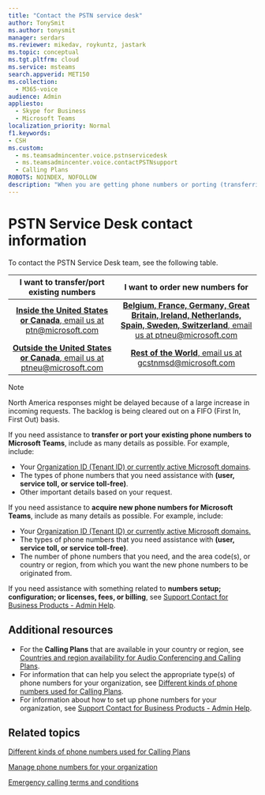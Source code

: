 ```yaml
---
title: "Contact the PSTN service desk"
author: TonySmit
ms.author: tonysmit
manager: serdars
ms.reviewer: mikedav, roykuntz, jastark
ms.topic: conceptual
ms.tgt.pltfrm: cloud
ms.service: msteams
search.appverid: MET150
ms.collection: 
  - M365-voice
audience: Admin
appliesto: 
  - Skype for Business
  - Microsoft Teams
localization_priority: Normal
f1.keywords: 
- CSH
ms.custom:
  - ms.teamsadmincenter.voice.pstnservicedesk
  - ms.teamsadmincenter.voice.contactPSTNsupport
  - Calling Plans
ROBOTS: NOINDEX, NOFOLLOW
description: "When you are getting phone numbers or porting (transferring) numbers for your organization, you may need to get help and support at the PSTN service desk."
---
```


# PSTN Service Desk contact information

To contact the PSTN Service Desk team, see the following table.

| **I want to transfer/port existing numbers**  | **I want to order new numbers for** |
|:-----:|:------:|
| [**Inside the United States or Canada**, email us at ptn@microsoft.com](mailto:ptn@microsoft.com)| [**Belgium, France, Germany, Great Britain, Ireland, Netherlands, Spain, Sweden, Switzerland**, email us at ptneu@microsoft.com](mailto:ptneu@microsoft.com)|
|[**Outside the United States or Canada**, email us at ptneu@microsoft.com](mailto:ptneu@microsoft.com)| [**Rest of the World**, email us at gcstnmsd@microsoft.com](mailto:gcstnmsd@microsoft.com)|

> [!NOTE]
> North America responses might be delayed because of a large increase in incoming requests. The backlog is being cleared out on a FIFO (First In, First Out) basis.

If you need assistance to **transfer or port your existing phone numbers to Microsoft Teams**, include as many details as possible. For example, include:
  - Your [Organization ID (Tenant ID) or currently active Microsoft domains](https://docs.microsoft.com/onedrive/find-your-office-365-tenant-id).
  - The types of phone numbers that you need assistance with **(user, service toll, or service toll-free)**.
  - Other important details based on your request.
  
If you need assistance to **acquire new phone numbers for Microsoft Teams**, include as many details as possible. For example, include:
  - Your [Organization ID (Tenant ID) or currently active Microsoft domains.](https://docs.microsoft.com/onedrive/find-your-office-365-tenant-id)
  - The types of phone numbers that you need assistance with **(user, service toll, or service toll-free)**.
  - The number of phone numbers that you need, and  the area code(s), or country or region, from which you want the new phone numbers to be originated from.

If you need assistance with something related to **numbers setup; configuration; or licenses, fees, or billing**, see [Support Contact for Business Products - Admin Help](https://docs.microsoft.com/microsoft-365/admin/contact-support-for-business-products?view=o365-worldwide&tabs=online).

## Additional resources

- For the **Calling Plans** that are available in your country or region, see [Countries and region availability for Audio Conferencing and Calling Plans](../country-and-region-availability-for-audio-conferencing-and-calling-plans/country-and-region-availability-for-audio-conferencing-and-calling-plans.md).
- For information that can help you select the appropriate type(s) of phone numbers for your organization, see [Different kinds of phone numbers used for Calling Plans](../different-kinds-of-phone-numbers-used-for-calling-plans.md).
- For information about how to set up phone numbers for your organization, see [Support Contact for Business Products - Admin Help](https://docs.microsoft.com/microsoft-365/admin/contact-support-for-business-products?view=o365-worldwide&tabs=online).

## Related topics

[Different kinds of phone numbers used for Calling Plans](../different-kinds-of-phone-numbers-used-for-calling-plans.md)

[Manage phone numbers for your organization](manage-phone-numbers-for-your-organization.md)

[Emergency calling terms and conditions](../emergency-calling-terms-and-conditions.md)
  
